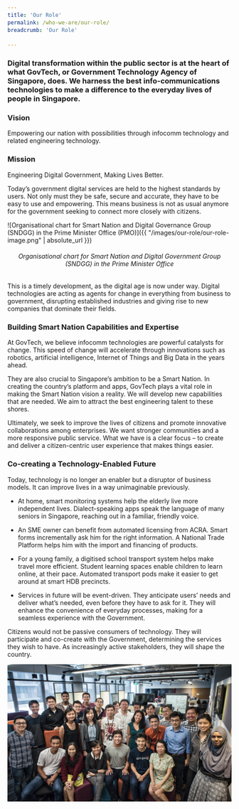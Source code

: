 ```yaml
---
title: 'Our Role'
permalink: /who-we-are/our-role/
breadcrumb: 'Our Role'

---
```



### Digital transformation within the public sector is at the heart of what GovTech, or Government Technology Agency of Singapore, does. We harness the best info-communications technologies to make a difference to the everyday lives of people in Singapore.

### **Vision**

Empowering our nation with possibilities through infocomm technology and related engineering technology.

### **Mission**

Engineering Digital Government, Making Lives Better. 

Today’s government digital services are held to the highest standards by users. Not only must they be safe, secure and accurate, they have to be easy to use and empowering. This means business is not as usual anymore for the government seeking to connect more closely with citizens.

![Organisational chart for Smart Nation and Digital Governance Group (SNDGG) in the Prime Minister Office (PMO)]({{ "/images/our-role/our-role-image.png" | absolute_url }})

###### <center>Organisational chart for Smart Nation and Digital Government Group (SNDGG) in the Prime Minister Office</center>

This is a timely development, as the digital age is now under way. Digital technologies are acting as agents for change in everything from business to government, disrupting established industries and giving rise to new companies that dominate their fields.

### **Building Smart Nation Capabilities and Expertise**

At GovTech, we believe infocomm technologies are powerful catalysts for change. This speed of change will accelerate through innovations such as robotics, artificial intelligence, Internet of Things and Big Data in the years ahead.

They are also crucial to Singapore’s ambition to be a Smart Nation. In creating the country’s platform and apps, GovTech plays a vital role in making the Smart Nation vision a reality. We will develop new capabilities that are needed. We aim to attract the best engineering talent to these shores.

Ultimately, we seek to improve the lives of citizens and promote innovative collaborations among enterprises. We want stronger communities and a more responsive public service. What we have is a clear focus – to create and deliver a citizen-centric user experience that makes things easier. 

### **Co-creating a Technology-Enabled Future**

Today, technology is no longer an enabler but a disruptor of business models. It can improve lives in a way unimaginable previously.

* At home, smart monitoring systems help the elderly live more independent lives. Dialect-speaking apps speak the language of many seniors in Singapore, reaching out in a familiar, friendly voice.
* An SME owner can benefit from automated licensing from ACRA. Smart forms incrementally ask him for the right information. A National Trade Platform helps him with the import and financing of products.
* For a young family, a digitised school transport system helps make travel more efficient. Student learning spaces enable children to learn online, at their pace. Automated transport pods make it easier to get around at smart HDB precincts.

* Services in future will be event-driven. They anticipate users’ needs and deliver what’s needed, even before they have to ask for it. They will enhance the convenience of everyday processes, making for a seamless experience with the Government.

Citizens would not be passive consumers of technology. They will participate and co-create with the Government, determining the services they wish to have. As increasingly active stakeholders, they will shape the country.

![People at GovTech Hive](/images/our-role/our-role-people.png)
